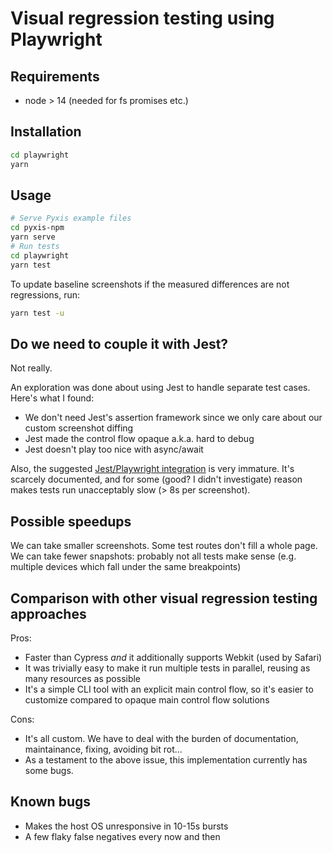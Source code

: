 # Visual regression testing using Playwright

## Requirements

- node > 14 (needed for fs promises etc.)

## Installation

```sh
cd playwright
yarn
```

## Usage

```sh
# Serve Pyxis example files
cd pyxis-npm
yarn serve
# Run tests
cd playwright
yarn test
```

To update baseline screenshots if the measured differences are not regressions, run:

```sh
yarn test -u
```

## Do we need to couple it with Jest?

Not really.

An exploration was done about using Jest to handle separate test cases. Here's what I found:

- We don't need Jest's assertion framework since we only care about our custom screenshot diffing
- Jest made the control flow opaque a.k.a. hard to debug
- Jest doesn't play too nice with async/await

Also, the suggested [Jest/Playwright integration](https://github.com/playwright-community/jest-playwright) is very immature. It's scarcely documented, and for some (good? I didn't investigate) reason makes tests run unacceptably slow (> 8s per screenshot).

## Possible speedups

We can take smaller screenshots. Some test routes don't fill a whole page.
We can take fewer snapshots: probably not all tests make sense (e.g. multiple devices which fall under the same breakpoints)

## Comparison with other visual regression testing approaches

Pros:

- Faster than Cypress _and_ it additionally supports Webkit (used by Safari)
- It was trivially easy to make it run multiple tests in parallel, reusing as many resources as possible
- It's a simple CLI tool with an explicit main control flow, so it's easier to customize compared to opaque main control flow solutions

Cons:

- It's all custom. We have to deal with the burden of documentation, maintainance, fixing, avoiding bit rot...
- As a testament to the above issue, this implementation currently has some bugs.

## Known bugs

- Makes the host OS unresponsive in 10-15s bursts
- A few flaky false negatives every now and then
